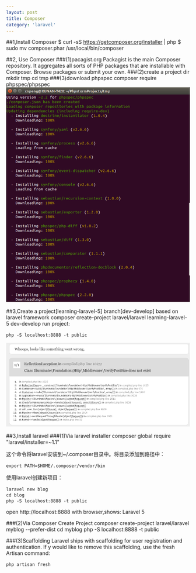 ```yaml
---
layout: post
title: Composer
category: 'laravel'
---
```


##1,Install Composer
$ curl -sS https://getcomposer.org/installer | php
$ sudo mv composer.phar /usr/local/bin/composer

##2, Use Composer
###(1)pacagist.org
Packagist is the main Composer repository. It aggregates all sorts of PHP packages that are installable with Composer.
Browse packages or submit your own.
###(2)create a project dir
    mkdir tmp
    cd tmp
###(3)download phpspec
    composer require phpspec/phpspec
<img src="/images/require-phpspec.png">

##3,Create a project[learning-laravel-5] branch[dev-develop] based on laravel framework
    composer create-project laravel/laravel learning-laravel-5 dev-develop
run project:

    php -S localhost:8888 -t public

<img src="/images/wrong-with-run.png">

##3,Install laravel
###(1)Via laravel installer
    composer global require "laravel/installer=~1.1"

这个命令将laravel安装到~/.composer目录中。将目录添加到路径中：

    export PATH=$HOME/.composer/vendor/bin
使用laravel创建新项目：

    laravel new blog
    cd blog
    php -S localhost:8888 -t public
open http://localhost:8888 with browser,shows: Laravel 5

###(2)Via Composer Create Project
    composer create-project laravel/laravel myblog --prefer-dist
    cd myblog
    php -S localhost:8888 -t public

###(3)Scaffolding
Laravel ships with scaffolding for user registration and authentication. If y would like to remove this scaffolding, use the fresh Artisan command:

    php artisan fresh


